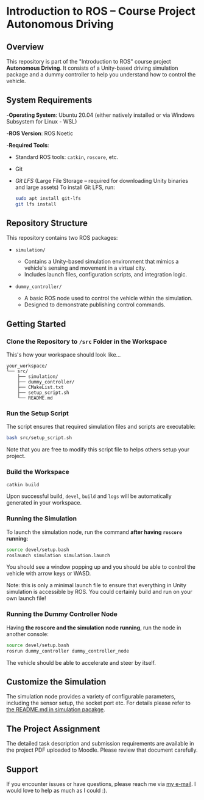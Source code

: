 # Introduction to ROS – Course Project Autonomous Driving

## Overview 
This repository is part of the "Introduction to ROS" course project **Autonomous Driving**. It consists of a Unity-based driving simulation package and a dummy controller to help you understand how to control the vehicle.

## System Requirements
-**Operating System**: Ubuntu 20.04 (either natively installed or via Windows Subsystem for Linux - WSL)

-**ROS Version**: ROS Noetic

-**Required Tools**:
  - Standard ROS tools: `catkin`, `roscore`, etc.
  - Git
  - *Git LFS* (Large File Storage – required for downloading Unity binaries and large assets)
    To install Git LFS, run:
    
    ```bash
    sudo apt install git-lfs
    git lfs install
    ```

## Repository Structure
This repository contains two ROS packages:

- `simulation/`
  - Contains a Unity-based simulation environment that mimics a vehicle's sensing and movement in a virtual city.
  - Includes launch files, configuration scripts, and integration logic.

- `dummy_controller/`
  - A basic ROS node used to control the vehicle within the simulation.
  - Designed to demonstrate publishing control commands.

## Getting Started

### Clone the Repository to `/src` Folder in the Workspace

This's how your workspace should look like...

```text
your_workspace/
└── src/
    ├── simulation/
    ├── dummy_controller/
    ├── CMakeList.txt
    ├── setup_script.sh
    └── README.md
```

### Run the Setup Script

The script ensures that required simulation files and scripts are executable:

```bash
bash src/setup_script.sh
```
Note that you are free to modify this script file to helps others setup your project.

### Build the Workspace

```bash
catkin build
```
Upon successful build, `devel`, `build` and `logs` will be automatically generated in your workspace.

### Running the Simulation

To launch the simulation node, run the command **after having ```roscore``` running**:

```bash
source devel/setup.bash
roslaunch simulation simulation.launch
```
You should see a window popping up and you should be able to control the vehicle with arrow keys or WASD.

Note: this is only a minimal launch file to ensure that everything in Unity simulation is accessible by ROS. You could certainly build and run on your own launch file! 

### Running the Dummy Controller Node

Having **the roscore and the simulation node running**, run the node in another console:

```bash
source devel/setup.bash
rosrun dummy_controller dummy_controller_node
```
The vehicle should be able to accelerate and steer by itself.

## Customize the Simulation
The simulation node provides a variety of configurable parameters, including the sensor setup, the socket port etc. For details please refer to [the README.md in simulation pacakge](simulation/README.md).

## The Project Assignment
The detailed task description and submission requirements are available in the project PDF uploaded to Moodle. Please review that document carefully.

## Support
If you encounter issues or have questions, please reach me via [my e-mail](mailto:jiaming.zhang@tum.de). I would love to help as much as I could :).